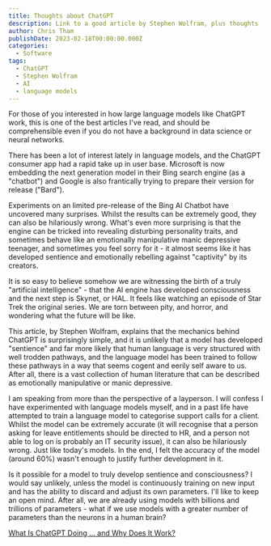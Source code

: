 ```yaml
---
title: Thoughts about ChatGPT
description: Link to a good article by Stephen Wolfram, plus thoughts
author: Chris Tham
publishDate: 2023-02-18T00:00:00.000Z
categories:
  - Software
tags:
  - ChatGPT
  - Stephen Wolfram
  - AI
  - language models
---
```

For those of you interested in how large language models like ChatGPT work, this is one of the best articles I've read, and should be comprehensible even if you do not have a background in data science or neural networks.

There has been a lot of interest lately in language models, and the ChatGPT consumer app had a rapid take up in user base. Microsoft is now embedding the next generation model in their Bing search engine (as a "chatbot") and Google is also frantically trying to prepare their version for release ("Bard").

Experiments on an limited pre-release of the Bing AI Chatbot have uncovered many surprises. Whilst the results can be extremely good, they can also be hilariously wrong. What's even more surprising is that the engine can be tricked into revealing disturbing personality traits, and sometimes behave like an emotionally manipulative manic depressive teenager, and sometimes you feel sorry for it - it almost seems like it has developed sentience and emotionally rebelling against "captivity" by its creators.

It is so easy to believe somehow we are witnessing the birth of a truly "artificial intelligence" - that the AI engine has developed consciousness and the next step is Skynet, or HAL. It feels like watching an episode of Star Trek the original series. We are torn between pity, and horror, and wondering what the future will be like.

This article, by Stephen Wolfram, explains that the mechanics behind ChatGPT is surprisingly simple, and it is unlikely that a model has developed "sentience" and far more likely that human language is very structured with well trodden pathways, and the language model has been trained to follow these pathways in a way that seems cogent and eerily self aware to us. After all, there is a vast collection of human literature that can be described as emotionally manipulative or manic depressive.

I am speaking from more than the perspective of a layperson. I will confess I have experimented with language models myself, and in a past life have attempted to train a language model to categorise support calls for a client. Whilst the model can be extremely accurate (it will recognise that a person asking for leave entitlements should be directed to HR, and a person not able to log on is probably an IT security issue), it can also be hilariously wrong. Just like today's models. In the end, I felt the accuracy of the model (around 60%) wasn't enough to justify further development in it.

Is it possible for a model to truly develop sentience and consciousness? I would say unlikely, unless the model is continuously training on new input and has the ability to discard and adjust its own parameters. I'll like to keep an open mind. After all, we are already using models with billions and trillions of parameters - what if we use models with a greater number of parameters than the neurons in a human brain?

[What Is ChatGPT Doing … and Why Does It Work?](https://writings.stephenwolfram.com/2023/02/what-is-chatgpt-doing-and-why-does-it-work/)